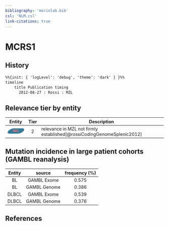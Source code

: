 ```yaml
---
bibliography: 'morinlab.bib'
csl: 'NLM.csl'
link-citations: true
---
```


# MCRS1

## History

```mermaid
%%{init: { 'logLevel': 'debug', 'theme': 'dark' } }%%
timeline
    title Publication timing
      2012-08-27 : Rossi : MZL
```


## Relevance tier by entity

|Entity|Tier|Description|
|:------:|:----:|--------------------------------------|
|![MZL](images/icons/MZL_tier2.png)|2|relevance in MZL not firmly established[@rossiCodingGenomeSplenic2012]|


## Mutation incidence in large patient cohorts (GAMBL reanalysis)

|Entity|source |frequency (%)|
|:------:|:----:|:----:|
|BL|GAMBL Exome |0.575 |
|BL|GAMBL Genome |0.386 |
|DLBCL|GAMBL Exome |0.539 |
|DLBCL|GAMBL Genome |0.376 |


## References


